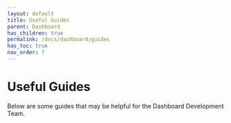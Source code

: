 ```yaml
---
layout: default
title: Useful Guides
parent: Dashboard
has_children: true
permalink: /docs/dashboard/guides
has_toc: true
nav_order: 7
---
```


# Useful Guides

Below are some guides that may be helpful for the Dashboard Development Team.

